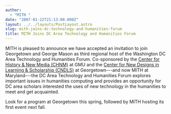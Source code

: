 ```yaml
---
author:
  - "MITH "
date: "2007-01-22T21:13:00.000Z"
layout: ../../layouts/PostLayout.astro
slug: mith-joins-dc-technology-and-humanities-forum
title: MITH Joins DC Area Technology and Humanities Forum
---
```


MITH is pleased to announce we have accepted an invitation to join Georgetown and George Mason as third regional host of the Washington DC Area Technology and Humanities Forum. Co-sponsored by the [Center for History & New Media (CHNM)](http://chnm.gmu.edu/) at GMU and the [Center for New Designs in Learning & Scholarship (CNDLS)](http://cndls.georgetown.edu/) at Georgetown---and now MITH at Maryland---the DC Area Technology and Humanities Forum explores important issues in humanities computing and provides an opportunity for DC area scholars interested the uses of new technology in the humanities to meet and get acquainted.

Look for a program at Georgetown this spring, followed by MITH hosting its first event next fall.
